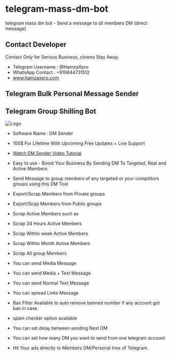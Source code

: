 # telegram-mass-dm-bot
telegram mass dm bot - Send a message to all members DM (direct message)

## Contact Developer 

Contact Only for Serious Business, clowns Stay Away.

- Telegram Username : @HamzaXpro
- WhatsApp Contact : +919844731512
- www.hamzaxpro.com


## Telegram Bulk Personal Message Sender

## Telegram Group Shilling Bot

![Logo](https://blogger.googleusercontent.com/img/b/R29vZ2xl/AVvXsEitbnWOmtTJegdbwMGJUehvHnjKcSaWAyl7WKl8CFW3vGVKiPyrARdhA0FC2k60kl0tVAXu5Y1rak3L7M-ADb5UiEeL0DrYIMM_60IbVlA9cspz44Ou00vpF0HmTUxUNAgcKdJVTiqjcNsS-x-QkUaV-kczcekCTJ8T6_hps7EPqwPLk1y4mfjpZL8dzA/s591/Telegram%20Dm%20sender%20software.jpg)

- Software Name : DM Sender
- 100$ For Lifetime With Upcoming Free Updates + Live Support

- [Watch DM Sender Video Tutorial](https://www.youtube.com/watch?v=iBSutYh5Ex8)
- Easy to use - Boost Your Business By Sending DM To Targeted, Real and Active Members
- Send Message to group members of any targeted or your compititors groups using this DM Tool
- Export/Scrap Members from Private groups
- Export/Scap Members from Public groups
- Scrap Active Members such as
- Scrap 24 Hours Active Members
- Scrap Within week Active Members
- Scrap Within Month Active Members
- Scrap All group Members
- You can send Media Message
- You can send Media + Text Message
- You can send Normal Text Message 
- You can spread Links Message
- Ban Filter Available to auto remove banned number if any account got ban in case.
- spam checker option available
- You can set delay between sending Next DM
- You can set how many DM you want to send from one telegram account
- Hit Your ads directly to Members DM/Personal Inox of Telegram.

